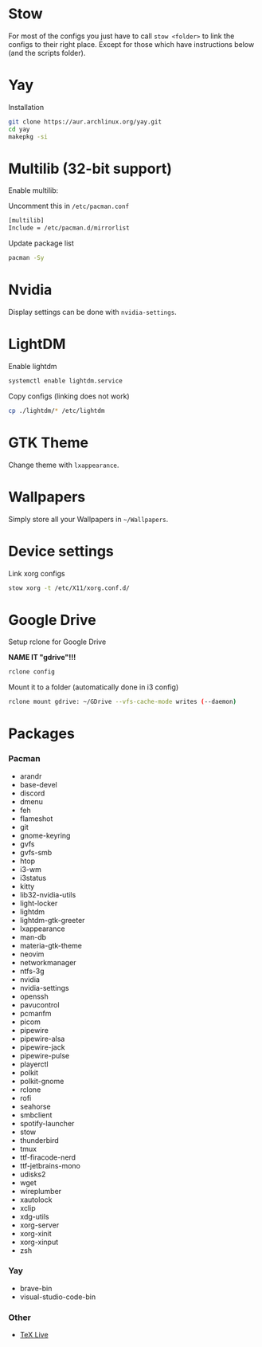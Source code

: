# Stow

For most of the configs you just have to call `stow <folder>` to link the configs to their right place. Except for those which have instructions below (and the scripts folder).

# Yay

Installation

```bash
git clone https://aur.archlinux.org/yay.git
cd yay
makepkg -si
```

# Multilib (32-bit support)

Enable multilib:

Uncomment this in `/etc/pacman.conf`

```bash
[multilib]
Include = /etc/pacman.d/mirrorlist
```

Update package list

```bash
pacman -Sy
```

# Nvidia

Display settings can be done with `nvidia-settings`.

# LightDM

Enable lightdm

```bash
systemctl enable lightdm.service
```

Copy configs (linking does not work)

```bash
cp ./lightdm/* /etc/lightdm
```

# GTK Theme

Change theme with `lxappearance`.

# Wallpapers

Simply store all your Wallpapers in `~/Wallpapers`.

# Device settings

Link xorg configs

```bash
stow xorg -t /etc/X11/xorg.conf.d/
```

# Google Drive

Setup rclone for Google Drive

**NAME IT "gdrive"!!!**

```bash
rclone config
```

Mount it to a folder (automatically done in i3 config)

```bash
rclone mount gdrive: ~/GDrive --vfs-cache-mode writes (--daemon)
```

# Packages

### Pacman

- arandr
- base-devel
- discord
- dmenu
- feh
- flameshot
- git
- gnome-keyring
- gvfs
- gvfs-smb
- htop
- i3-wm
- i3status
- kitty
- lib32-nvidia-utils
- light-locker
- lightdm
- lightdm-gtk-greeter
- lxappearance
- man-db
- materia-gtk-theme
- neovim
- networkmanager
- ntfs-3g
- nvidia
- nvidia-settings
- openssh
- pavucontrol
- pcmanfm
- picom
- pipewire
- pipewire-alsa
- pipewire-jack
- pipewire-pulse
- playerctl
- polkit
- polkit-gnome
- rclone
- rofi
- seahorse
- smbclient
- spotify-launcher
- stow
- thunderbird
- tmux
- ttf-firacode-nerd
- ttf-jetbrains-mono
- udisks2
- wget
- wireplumber
- xautolock
- xclip
- xdg-utils
- xorg-server
- xorg-xinit
- xorg-xinput
- zsh

### Yay

- brave-bin
- visual-studio-code-bin

### Other

- [TeX Live](https://www.tug.org/texlive/quickinstall.html)
